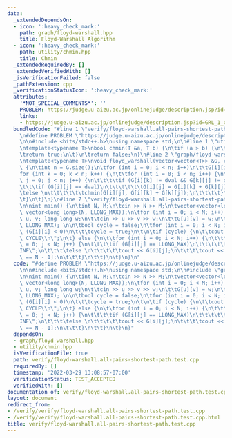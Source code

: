 ```yaml
---
data:
  _extendedDependsOn:
  - icon: ':heavy_check_mark:'
    path: graph/floyd-warshall.hpp
    title: Floyd-Warshall Algorithm
  - icon: ':heavy_check_mark:'
    path: utility/chmin.hpp
    title: Chmin
  _extendedRequiredBy: []
  _extendedVerifiedWith: []
  _isVerificationFailed: false
  _pathExtension: cpp
  _verificationStatusIcon: ':heavy_check_mark:'
  attributes:
    '*NOT_SPECIAL_COMMENTS*': ''
    PROBLEM: https://judge.u-aizu.ac.jp/onlinejudge/description.jsp?id=GRL_1_C
    links:
    - https://judge.u-aizu.ac.jp/onlinejudge/description.jsp?id=GRL_1_C
  bundledCode: "#line 1 \"verify/floyd-warshall.all-pairs-shortest-path.test.cpp\"\
    \n#define PROBLEM \"https://judge.u-aizu.ac.jp/onlinejudge/description.jsp?id=GRL_1_C\"\
    \n\n#include <bits/stdc++.h>\nusing namespace std;\n\n#line 1 \"utility/chmin.hpp\"\
    \ntemplate<typename T>\nbool chmin(T &a, T b) {\n\tif (a > b) {\n\t\ta = b;\n\t\
    \treturn true;\n\t}\n\treturn false;\n}\n#line 2 \"graph/floyd-warshall.hpp\"\n\
    \ntemplate<typename T>\nvoid floyd_warshall(vector<vector<T>> &G, const T dval)\
    \ {\n\tint n = G.size();\n\tfor (int i = 0; i < n; i++)\n\t\tG[i][i] = 0;\n\t\
    for (int k = 0; k < n; k++) {\n\t\tfor (int i = 0; i < n; i++) {\n\t\t\tfor (int\
    \ j = 0; j < n; j++) {\n\t\t\t\tif (G[i][k] != dval && G[k][j] != dval) {\n\t\t\
    \t\t\tif (G[i][j] == dval)\n\t\t\t\t\t\tG[i][j] = G[i][k] + G[k][j];\n\t\t\t\t\
    \telse \n\t\t\t\t\t\tchmin(G[i][j], G[i][k] + G[k][j]);\n\t\t\t\t}\n\t\t\t}\n\t\
    \t}\n\t}\n}\n#line 7 \"verify/floyd-warshall.all-pairs-shortest-path.test.cpp\"\
    \n\nint main() {\n\tint N, M;\n\tcin >> N >> M;\n\tvector<vector<long long>> G(N,\
    \ vector<long long>(N, LLONG_MAX));\n\tfor (int i = 0; i < M; i++) {\n\t\tint\
    \ u, v; long long w;\n\t\tcin >> u >> v >> w;\n\t\tG[u][v] = w;\n\t}\n\n\tfloyd_warshall(G,\
    \ LLONG_MAX); \n\n\tbool cycle = false;\n\tfor (int i = 0; i < N; i++)\n\t\tif\
    \ (G[i][i] < 0)\n\t\t\tcycle = true;\n\t\n\tif (cycle) {\n\t\tcout << \"NEGATIVE\
    \ CYCLE\\n\";\n\t} else {\n\t\tfor (int i = 0; i < N; i++) {\n\t\t\tfor (int j\
    \ = 0; j < N; j++) {\n\t\t\t\tif (G[i][j] == LLONG_MAX)\n\t\t\t\t\tcout << \"\
    INF\";\n\t\t\t\telse \n\t\t\t\t\tcout << G[i][j];\n\t\t\t\tcout << \" \\n\"[j\
    \ == N - 1];\n\t\t\t}\n\t\t}\n\t}\n}\n"
  code: "#define PROBLEM \"https://judge.u-aizu.ac.jp/onlinejudge/description.jsp?id=GRL_1_C\"\
    \n\n#include <bits/stdc++.h>\nusing namespace std;\n\n#include \"graph/floyd-warshall.hpp\"\
    \n\nint main() {\n\tint N, M;\n\tcin >> N >> M;\n\tvector<vector<long long>> G(N,\
    \ vector<long long>(N, LLONG_MAX));\n\tfor (int i = 0; i < M; i++) {\n\t\tint\
    \ u, v; long long w;\n\t\tcin >> u >> v >> w;\n\t\tG[u][v] = w;\n\t}\n\n\tfloyd_warshall(G,\
    \ LLONG_MAX); \n\n\tbool cycle = false;\n\tfor (int i = 0; i < N; i++)\n\t\tif\
    \ (G[i][i] < 0)\n\t\t\tcycle = true;\n\t\n\tif (cycle) {\n\t\tcout << \"NEGATIVE\
    \ CYCLE\\n\";\n\t} else {\n\t\tfor (int i = 0; i < N; i++) {\n\t\t\tfor (int j\
    \ = 0; j < N; j++) {\n\t\t\t\tif (G[i][j] == LLONG_MAX)\n\t\t\t\t\tcout << \"\
    INF\";\n\t\t\t\telse \n\t\t\t\t\tcout << G[i][j];\n\t\t\t\tcout << \" \\n\"[j\
    \ == N - 1];\n\t\t\t}\n\t\t}\n\t}\n}"
  dependsOn:
  - graph/floyd-warshall.hpp
  - utility/chmin.hpp
  isVerificationFile: true
  path: verify/floyd-warshall.all-pairs-shortest-path.test.cpp
  requiredBy: []
  timestamp: '2022-03-29 13:08:57-07:00'
  verificationStatus: TEST_ACCEPTED
  verifiedWith: []
documentation_of: verify/floyd-warshall.all-pairs-shortest-path.test.cpp
layout: document
redirect_from:
- /verify/verify/floyd-warshall.all-pairs-shortest-path.test.cpp
- /verify/verify/floyd-warshall.all-pairs-shortest-path.test.cpp.html
title: verify/floyd-warshall.all-pairs-shortest-path.test.cpp
---
```

